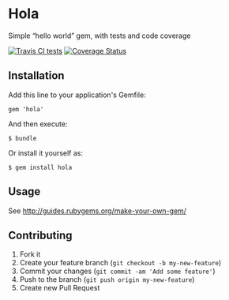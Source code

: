 # Hola

Simple “hello world” gem, with tests and code coverage

[![Travis CI tests](https://travis-ci.org/ianheggie/hola.png)](https://travis-ci.org/ianheggie/hola)
[![Coverage Status](https://coveralls.io/repos/ianheggie/hola/badge.png)](https://coveralls.io/r/ianheggie/hola)

## Installation

Add this line to your application's Gemfile:

    gem 'hola'

And then execute:

    $ bundle

Or install it yourself as:

    $ gem install hola

## Usage

See http://guides.rubygems.org/make-your-own-gem/

## Contributing

1. Fork it
2. Create your feature branch (`git checkout -b my-new-feature`)
3. Commit your changes (`git commit -am 'Add some feature'`)
4. Push to the branch (`git push origin my-new-feature`)
5. Create new Pull Request

